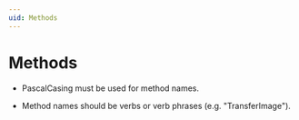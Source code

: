 ```yaml
---
uid: Methods
---
```


# Methods

- PascalCasing must be used for method names.

- Method names should be verbs or verb phrases (e.g. "TransferImage").
